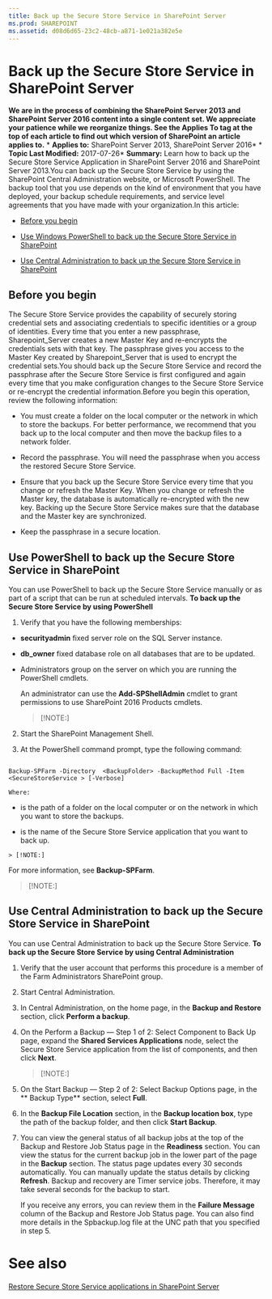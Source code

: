 ```yaml
---
title: Back up the Secure Store Service in SharePoint Server
ms.prod: SHAREPOINT
ms.assetid: d08d6d65-23c2-48cb-a871-1e021a382e5e
---
```



# Back up the Secure Store Service in SharePoint Server
 **We are in the process of combining the SharePoint Server 2013 and SharePoint Server 2016 content into a single content set. We appreciate your patience while we reorganize things. See the Applies To tag at the top of each article to find out which version of SharePoint an article applies to.** * **Applies to:** SharePoint Server 2013, SharePoint Server 2016*  * **Topic Last Modified:** 2017-07-26* **Summary:** Learn how to back up the Secure Store Service Application in SharePoint Server 2016 and SharePoint Server 2013.You can back up the Secure Store Service by using the SharePoint Central Administration website, or Microsoft PowerShell. The backup tool that you use depends on the kind of environment that you have deployed, your backup schedule requirements, and service level agreements that you have made with your organization.In this article:
-  [Before you begin](#begin)
    
  
-  [Use Windows PowerShell to back up the Secure Store Service in SharePoint](#proc1)
    
  
-  [Use Central Administration to back up the Secure Store Service in SharePoint](#proc2)
    
  

## Before you begin
<a name="begin"> </a>

The Secure Store Service provides the capability of securely storing credential sets and associating credentials to specific identities or a group of identities. Every time that you enter a new passphrase, Sharepoint_Server creates a new Master Key and re-encrypts the credentials sets with that key. The passphrase gives you access to the Master Key created by Sharepoint_Server that is used to encrypt the credential sets.You should back up the Secure Store Service and record the passphrase after the Secure Store Service is first configured and again every time that you make configuration changes to the Secure Store Service or re-encrypt the credential information.Before you begin this operation, review the following information:
- You must create a folder on the local computer or the network in which to store the backups. For better performance, we recommend that you back up to the local computer and then move the backup files to a network folder.
    
  
- Record the passphrase. You will need the passphrase when you access the restored Secure Store Service.
    
  
- Ensure that you back up the Secure Store Service every time that you change or refresh the Master Key. When you change or refresh the Master key, the database is automatically re-encrypted with the new key. Backing up the Secure Store Service makes sure that the database and the Master key are synchronized.
    
  
- Keep the passphrase in a secure location.
    
  

## Use PowerShell to back up the Secure Store Service in SharePoint
<a name="proc1"> </a>

You can use PowerShell to back up the Secure Store Service manually or as part of a script that can be run at scheduled intervals. **To back up the Secure Store Service by using PowerShell**
1. Verify that you have the following memberships:
    
  - **securityadmin** fixed server role on the SQL Server instance.
    
  
  - **db_owner** fixed database role on all databases that are to be updated.
    
  
  - Administrators group on the server on which you are running the PowerShell cmdlets.
    
  

    An administrator can use the **Add-SPShellAdmin** cmdlet to grant permissions to use SharePoint 2016 Products cmdlets.
    
    > [!NOTE:]
      
2. Start the SharePoint Management Shell.
    
  
3. At the PowerShell command prompt, type the following command:
    
  ```
  
Backup-SPFarm -Directory  <BackupFolder> -BackupMethod Full -Item <SecureStoreService > [-Verbose]
  ```


    
    
    Where:
    
  -  *<BackupFolder>*  is the path of a folder on the local computer or on the network in which you want to store the backups.
    
  
  -  *<SecureStoreService>*  is the name of the Secure Store Service application that you want to back up.
    
  

    > [!NOTE:]
      
For more information, see **Backup-SPFarm**.
> [!NOTE:]

  
    
    


## Use Central Administration to back up the Secure Store Service in SharePoint
<a name="proc2"> </a>

You can use Central Administration to back up the Secure Store Service. **To back up the Secure Store Service by using Central Administration**
1. Verify that the user account that performs this procedure is a member of the Farm Administrators SharePoint group.
    
  
2. Start Central Administration.
    
  
3. In Central Administration, on the home page, in the **Backup and Restore** section, click **Perform a backup**.
    
  
4. On the Perform a Backup — Step 1 of 2: Select Component to Back Up page, expand the **Shared Services Applications** node, select the Secure Store Service application from the list of components, and then click **Next**.
    
    > [!NOTE:]
      
5. On the Start Backup — Step 2 of 2: Select Backup Options page, in the ** Backup Type** section, select **Full**.
    
  
6. In the **Backup File Location** section, in the **Backup location box**, type the path of the backup folder, and then click **Start Backup**.
    
  
7. You can view the general status of all backup jobs at the top of the Backup and Restore Job Status page in the **Readiness** section. You can view the status for the current backup job in the lower part of the page in the **Backup** section. The status page updates every 30 seconds automatically. You can manually update the status details by clicking **Refresh**. Backup and recovery are Timer service jobs. Therefore, it may take several seconds for the backup to start.
    
    If you receive any errors, you can review them in the **Failure Message** column of the Backup and Restore Job Status page. You can also find more details in the Spbackup.log file at the UNC path that you specified in step 5.
    
  

# See also

#### 

 [Restore Secure Store Service applications in SharePoint Server](html/restore-secure-store-service-applications-in-sharepoint-server.md)
  
    
    

  
    
    

